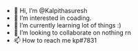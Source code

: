 - 👋 Hi, I’m @Kalpithasuresh
- 👀 I’m interested in coading.
- 🌱 I’m currently learning lot of things :)
- 💞️ I’m looking to collaborate on nothing rn 
- 📫 How to reach me kp#7831

<!---
Kalpithasuresh/Kalpithasuresh is a ✨ special ✨ repository because its `README.md` (this file) appears on your GitHub profile.
You can click the Preview link to take a look at your changes.
--->

